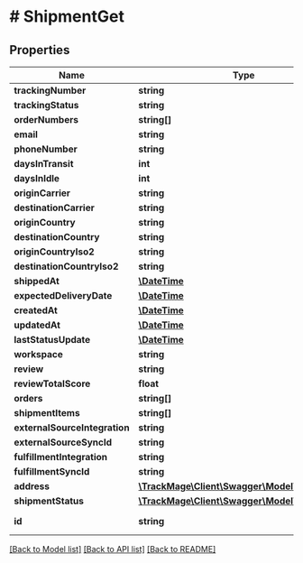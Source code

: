 # # ShipmentGet

## Properties

Name | Type | Description | Notes
------------ | ------------- | ------------- | -------------
**trackingNumber** | **string** |  | [optional] 
**trackingStatus** | **string** |  | [optional] 
**orderNumbers** | **string[]** |  | [optional] 
**email** | **string** |  | [optional] 
**phoneNumber** | **string** |  | [optional] 
**daysInTransit** | **int** |  | [optional] 
**daysInIdle** | **int** |  | [optional] 
**originCarrier** | **string** |  | [optional] 
**destinationCarrier** | **string** |  | [optional] 
**originCountry** | **string** |  | [optional] 
**destinationCountry** | **string** |  | [optional] 
**originCountryIso2** | **string** |  | [optional] 
**destinationCountryIso2** | **string** |  | [optional] 
**shippedAt** | [**\DateTime**](\DateTime.md) |  | [optional] 
**expectedDeliveryDate** | [**\DateTime**](\DateTime.md) |  | [optional] 
**createdAt** | [**\DateTime**](\DateTime.md) |  | [optional] 
**updatedAt** | [**\DateTime**](\DateTime.md) |  | [optional] 
**lastStatusUpdate** | [**\DateTime**](\DateTime.md) |  | [optional] 
**workspace** | **string** |  | 
**review** | **string** |  | [optional] 
**reviewTotalScore** | **float** |  | [optional] 
**orders** | **string[]** |  | [optional] 
**shipmentItems** | **string[]** |  | [optional] 
**externalSourceIntegration** | **string** |  | [optional] 
**externalSourceSyncId** | **string** |  | [optional] 
**fulfillmentIntegration** | **string** |  | [optional] 
**fulfillmentSyncId** | **string** |  | [optional] 
**address** | [**\TrackMage\Client\Swagger\Model\AddressGet**](AddressGet.md) |  | [optional] 
**shipmentStatus** | [**\TrackMage\Client\Swagger\Model\StatusGet**](StatusGet.md) |  | [optional] 
**id** | **string** |  | [optional] [readonly] 

[[Back to Model list]](../../README.md#documentation-for-models) [[Back to API list]](../../README.md#documentation-for-api-endpoints) [[Back to README]](../../README.md)


